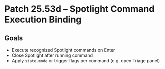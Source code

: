 # Patch 25.53d – Spotlight Command Execution Binding

## Goals
- Execute recognized Spotlight commands on Enter
- Close Spotlight after running command
- Apply `state.mode` or trigger flags per command (e.g. open Triage panel)

